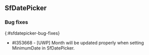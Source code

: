 ## SfDatePicker

### Bug fixes
{:#sfdatepicker-bug-fixes}

* \#I353668 - [UWP] Month will be updated properly when setting MinimumDate in SfDatePicker.

